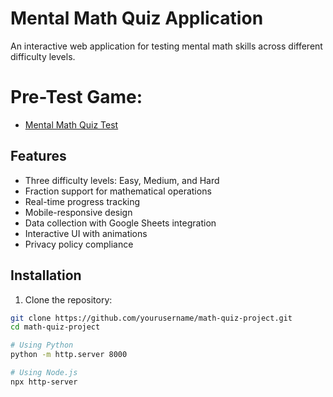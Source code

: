 # Mental Math Quiz Application

An interactive web application for testing mental math skills across different difficulty levels.

# Pre-Test Game:
* [Mental Math Quiz Test]([https://github.com/azza0001/pre-test_snakeGame](https://azza0001.github.io/pre-test_snakeGame/))

## Features

- Three difficulty levels: Easy, Medium, and Hard
- Fraction support for mathematical operations
- Real-time progress tracking
- Mobile-responsive design
- Data collection with Google Sheets integration
- Interactive UI with animations
- Privacy policy compliance

## Installation

1. Clone the repository:
```bash
git clone https://github.com/yourusername/math-quiz-project.git
cd math-quiz-project

# Using Python
python -m http.server 8000

# Using Node.js
npx http-server
